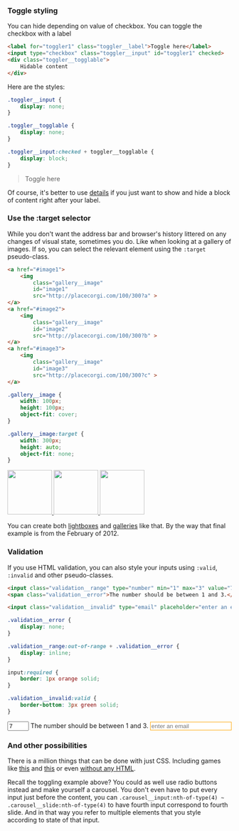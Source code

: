 ### Toggle styling

You can hide depending on value of checkbox. You can toggle the checkbox with a label
```html
<label for="toggler1" class="toggler__label">Toggle here</label>
<input type="checkbox" class="toggler__input" id="toggler1" checked>
<div class="toggler__togglable">
	Hidable content
</div>
```

Here are the styles:

```css
.toggler__input {
	display: none;
}

.toggler__togglable {
	display: none;
}

.toggler__input:checked + toggler__togglable {
	display: block;
}
```

<style>
	.toggler__input {
		display: none;
	}

	.toggler__togglable {
		display: none;
	}

	.toggler__input:checked + toggler__togglable {
		display: block; /* the style that you want to turn on/off */
	}
</style>

<blockquote markdown="0">
<label for="toggler1" class="toggler__label">Toggle here</label>
<input type="checkbox" class="toggler__input" id="toggler1" checked>
<div class="toggler__togglable">
	Hidable content
</div>
</blockquote>

Of course, it's better to use [details](#details-is-the-spoiler-thing) if you just want to show and hide a block of content right after your label.


### Use the :target selector

While you don't want the address bar and browser's history littered on any changes of visual state, sometimes you do. Like when looking at a gallery of images. If so, you can select the relevant element using the `:target` pseudo-class.

```html
<a href="#image1">
	<img 
		class="gallery__image"
		id="image1" 
		src="http://placecorgi.com/100/300?a" >
</a>
<a href="#image2">
	<img 
		class="gallery__image"
		id="image2" 
		src="http://placecorgi.com/100/300?b" >
</a>
<a href="#image3">
	<img
		class="gallery__image" 
		id="image3"
		src="http://placecorgi.com/100/300?c" >
</a>
```

```css
.gallery__image {
	width: 100px;
	height: 100px;
	object-fit: cover;
}

.gallery__image:target {
	width: 300px;
	height: auto;
	object-fit: none;
}
```

<style>
	.gallery__image {
		width: 100px;
		height: 100px;
		object-fit: cover;
		filter: hue-rotate(33deg);
	}

	.gallery__image:target {
		height: auto;
		filter: none;
	}
</style>

<a href="#image1">
	<img 
		class="gallery__image"
		id="image1" 
		src="http://placecorgi.com/100/300?a" >
</a>
<a href="#image2">
	<img 
		class="gallery__image"
		id="image2"
		src="http://placecorgi.com/100/300?b" >
</a>
<a href="#image3">
	<img
		class="gallery__image" 
		id="image3" 
		src="http://placecorgi.com/100/300?c" >
</a>

You can create both [lightboxes](https://codepen.io/gschier/pen/HCoqh) and [galleries](http://thewebrocks.com/demos/targetgallery/) like that. By the way that final example is from the February of 2012.


### Validation

If you use HTML validation, you can also style your inputs using `:valid`, `:invalid` and other pseudo-classes.

```html
<input class="validation__range" type="number" min="1" max="3" value="7">
<span class="validation__error">The number should be between 1 and 3.</span>

<input class="validation__invalid" type="email" placeholder="enter an email" required>
```

```css
.validation__error {
	display: none;
}

.validation__range:out-of-range + .validation__error {
	display: inline;
}

input:required {
	border: 1px orange solid;
}

.validation__invalid:valid {
	border-bottom: 3px green solid;
}
```

<style>
	.validation__error {
		display: none;
	}

	.validation__range:out-of-range + .validation__error {
		display: inline;
	}

	input:required {
		border: 1px orange solid;
	}

	.validation__invalid:valid {
		border-bottom: 3px green solid;
	}
</style>

<input class="validation__range" type="number" min="1" max="3" value="7">
<span class="validation__error">The number should be between 1 and 3.</span>

<input class="validation__invalid" type="email" placeholder="enter an email" required>


### And other possibilities

There is a million things that can be done with just CSS. Including games like [this](https://codepen.io/elad2412/pen/hBaqo) and [this](https://codepen.io/jcoulterdesign/pen/NOMeEb) or even [without any HTML](https://codepen.io/SelenIT/pen/oXzMbR).

Recall the toggling example above? You could as well use radio buttons instead and make yourself a carousel. You don't even have to put every input just before the content, you can `.carousel__input:nth-of-type(4) ~ .carousel__slide:nth-of-type(4)` to have fourth input correspond to fourth slide. And in that way you refer to multiple elements that you style according to state of that input.

